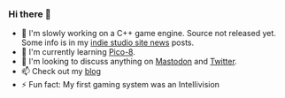 ### Hi there 👋

- 🔭 I'm slowly working on a C++ game engine. Source not released yet. Some info is in my [indie studio site news](https://overworldsoft.com/news) posts.
- 🌱 I'm currently learning [Pico-8](https://www.lexaloffle.com/pico-8.php).
- 👯 I'm looking to discuss anything on <a rel="me" href="https://mastodon.gamedev.place/@kefka">Mastodon</a> and [Twitter](https://twitter.com/alphatrak).
- 📫 Check out my [blog](https://gglas.ninja)
- ⚡ Fun fact: My first gaming system was an Intellivision
